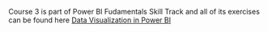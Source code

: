 Course 3 is part of Power BI Fudamentals Skill Track and all of its exercises can be found here
[Data Visualization in Power BI](https://github.com/xShaimaa/DataCamp-Power-BI-Fundamentals-Skill-Track/03-Data-Visualization-in-Power-BI/) 